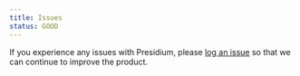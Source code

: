 ```yaml
---
title: Issues
status: GOOD
---
```


If you experience any issues with Presidium, please [log an issue](https://github.com/SPANDigital/presidium/issues) so that we can continue to improve the product.
